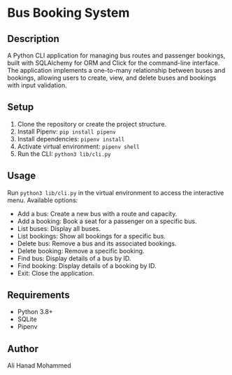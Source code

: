 # Bus Booking System

## Description
A Python CLI application for managing bus routes and passenger bookings, built with SQLAlchemy for ORM and Click for the command-line interface. The application implements a one-to-many relationship between buses and bookings, allowing users to create, view, and delete buses and bookings with input validation.

## Setup
1. Clone the repository or create the project structure.
2. Install Pipenv: `pip install pipenv`
3. Install dependencies: `pipenv install`
4. Activate virtual environment: `pipenv shell`
5. Run the CLI: `python3 lib/cli.py`

## Usage
Run `python3 lib/cli.py` in the virtual environment to access the interactive menu. Available options:
- Add a bus: Create a new bus with a route and capacity.
- Add a booking: Book a seat for a passenger on a specific bus.
- List buses: Display all buses.
- List bookings: Show all bookings for a specific bus.
- Delete bus: Remove a bus and its associated bookings.
- Delete booking: Remove a specific booking.
- Find bus: Display details of a bus by ID.
- Find booking: Display details of a booking by ID.
- Exit: Close the application.

## Requirements
- Python 3.8+
- SQLite
- Pipenv

## Author
Ali Hanad Mohammed